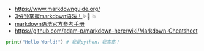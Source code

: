 
- https://www.markdownguide.org/
- [3分钟掌握markdown语法！](https://guides.github.com/features/mastering-markdown/):sparkles::camel: :boom:
- [markdown语法官方参考手册](http://daringfireball.net/projects/markdown/syntax "hello, markdown!") 
- https://github.com/adam-p/markdown-here/wiki/Markdown-Cheatsheet

```python
print("Hello World!") # 我是python，我高亮！
```

